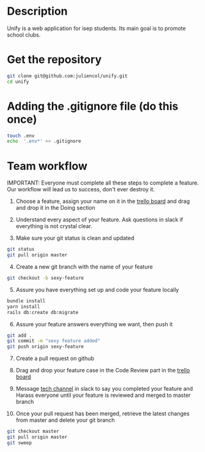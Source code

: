 # Description
Unify is a web application for isep students. Its main goal is to promote school clubs. 

# Get the repository
```bash
git clone git@github.com:juliencol/unify.git
cd unify
```

# Adding the .gitignore file (do this once)
```bash 
touch .env
echo  '.env*' >> .gitignore
``` 

# Team workflow
IMPORTANT: Everyone must complete all these steps to complete a feature. Our workflow will lead us to success, don't ever destroy it. 

1. Choose a feature, assign your name on it in the [trello board](https://trello.com/b/KvPE3ned/unify) and drag and drop it in the Doing section </br>

2. Understand every aspect of your feature. Ask questions in slack if everything is not crystal clear. </br>

3. Make sure your git status is clean and updated
```bash 
git status
git pull origin master
``` 

4. Create a new git branch with the name of your feature
```bash 
git checkout -b sexy-feature
```

5. Assure you have everything set up and code your feature locally </br>
```bash
bundle install
yarn install
rails db:create db:migrate
```

6. Assure your feature answers everything we want, then push it
```bash
git add .
git commit -m "sexy feature added"
git push origin sexy-feature
```

7. Create a pull request on github </br>

8. Drag and drop your feature case in the Code Review part in the [trello board](https://trello.com/b/KvPE3ned/unify) </br>

9. Message [tech channel](https://app.slack.com/client/TKF4P6WH4/CKF69AQMC) in slack to say you completed your feature and Harass everyone until your feature is reviewed and merged to master branch

10. Once your pull request has been merged, retrieve the latest changes from master and delete your git branch 
```bash
git checkout master
git pull origin master
git sweep
```
